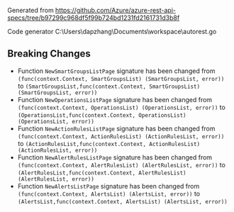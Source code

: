 
Generated from https://github.com/Azure/azure-rest-api-specs/tree/b97299c968df5f99b724bd1231fd2161731d3b8f

Code generator C:\Users\dapzhang\Documents\workspace\autorest.go

## Breaking Changes

- Function `NewSmartGroupsListPage` signature has been changed from `(func(context.Context, SmartGroupsList) (SmartGroupsList, error))` to `(SmartGroupsList,func(context.Context, SmartGroupsList) (SmartGroupsList, error))`
- Function `NewOperationsListPage` signature has been changed from `(func(context.Context, OperationsList) (OperationsList, error))` to `(OperationsList,func(context.Context, OperationsList) (OperationsList, error))`
- Function `NewActionRulesListPage` signature has been changed from `(func(context.Context, ActionRulesList) (ActionRulesList, error))` to `(ActionRulesList,func(context.Context, ActionRulesList) (ActionRulesList, error))`
- Function `NewAlertRulesListPage` signature has been changed from `(func(context.Context, AlertRulesList) (AlertRulesList, error))` to `(AlertRulesList,func(context.Context, AlertRulesList) (AlertRulesList, error))`
- Function `NewAlertsListPage` signature has been changed from `(func(context.Context, AlertsList) (AlertsList, error))` to `(AlertsList,func(context.Context, AlertsList) (AlertsList, error))`

